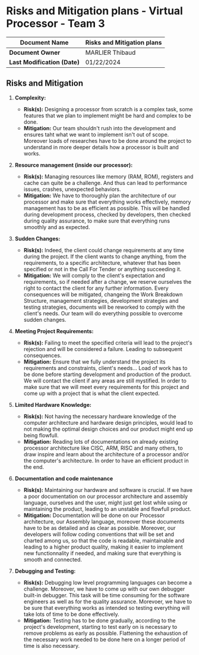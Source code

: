 # Risks and Mitigation plans - Virtual Processor - Team 3

| **Document Name**  | Risks and Mitigation plans |
|--------------------|----------------------------|
| **Document Owner** | MARLIER Thibaud            |
|**Last Modification (Date)**| 01/22/2024         |

## Risks and Mitigation

1. **Complexity:**
   - **Risk(s):** Designing a processor from scratch is a complex task, some features that we plan to implement might be hard and complex to be done.
   - **Mitigation:** Our team shouldn't rush into the development and ensures taht what we want to implement isn't out of scope. Moreover loads of researches have to be done around the project to understand in more deeper details how a processor is built and works.

2. **Resource management (inside our processor):**
   - **Risk(s):** Managing resources like memory (RAM, ROM), registers and cache can quite be a challenge. And thus can lead to performance issues, crashes, unexpected behaviors.
   - **Mitigation:** We have to thoroughly plan the architecture of our processor and make sure that everything works effectively, memory management has to be as efficient as possible. This will be handled during development process, checked by developers, then checked during quality assurance, to make sure that everything runs smoothly and as expected.

3. **Sudden Changes:**
    - **Risk(s):** Indeed, the client could change requirements at any time during the project. If the client wants to change anything, from the requirements, to a specific architecture, whatever that has been specified or not in the Call For Tender or anything succeeding it. 
    - **Mitigation:** We will comply to the client's expectation and requirements, so if needed after a change, we reserve ourselves the right to contact the client for any further information. Every consequences will be mitigated, changeing the Work Breakdown Structure, management strategies, development strategies and testing strategies, documents will be reworked to comply with the client's needs. Our team will do everything possible to overcome sudden changes.

4. **Meeting Project Requirements:**
    - **Risk(s):** Failing to meet the specified criteria will lead to the project's rejection and will be considered a failure. Leading to subsequent consequences.
    - **Mitigation:** Ensure that we fully understand the project its requirements and constraints, client's needs... Load of work has to be done before starting development and production of the product. We will contact the client if any areas are still mystified. In order to make sure that we will meet every requirements for this project and come up with a project that is what the client expected.

5. **Limited Hardware Knowledge:**
    - **Risk(s):** Not having the necessary hardware knowledge of the computer architecture and hardware design principles, would lead to not making the optimal design choices and our product might end up being flowfull.
    - **Mitigation:** Reading lots of documentations on already existing processor architecture like CISC, ARM, RISC and many others, to draw inspire and learn about the architecture of a processor and/or the computer's architecture. In order to have an efficient product in the end.


6. **Documentation and code maintenance**
    - **Risk(s):** Maintaining our hardware and software is crucial. If we have a poor documentation on our processor architecture and assembly language, ourselves and the user, might just get lost while using or maintaining the product, leading to an unstable and flowfull product.
    - **Mitigation:** Documentation will be done on our Processor architecture, our Assembly language, moreover these documents have to be as detailed and as clear as possible. Moreover, our developers will follow coding conventions that will be set and charted among us, so that the code is readable, maintainable and leading to a higher product quality, making it easier to implement new functionnality if needed, and making sure that everything is smooth and connected.

7. **Debugging and Testing:**
    - **Risk(s):** Debugging low level programming languages can become a challenge. Moreover, we have to come up with our own debugger built-in debugger. This task will be time consuming for the software engineers as well as for the quality assurance. Morevoer, we have to be sure that everything works as intended so testing everything will take lots of time to be done effectively.
    - **Mitigation:** Testing has to be done gradually, according to the project's development, starting to test early on is necessary to remove problems as early as possible. Flattening the exhaustion of the necessary work needed to be done here on a longer period of time is also necessary. 


